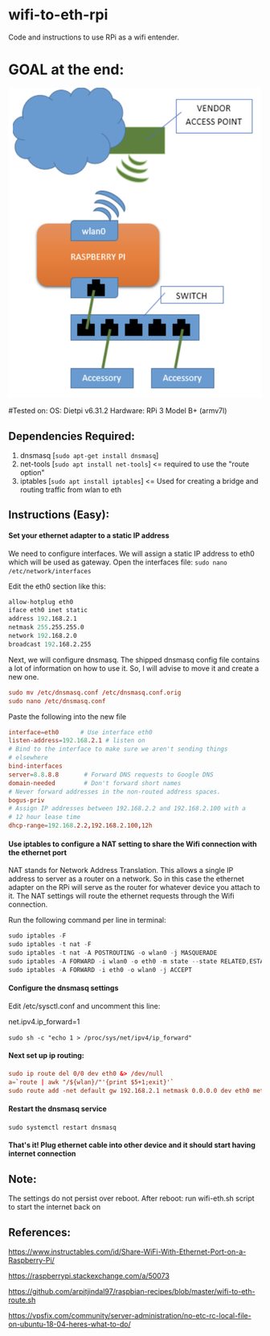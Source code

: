 # wifi-to-eth-rpi
Code and instructions to use RPi as a wifi entender.

# GOAL at the end:
![](https://github.com/mehulwarade/wifi-to-eth-rpi/blob/master/goal.png)

#Tested on:
OS: Dietpi v6.31.2
Hardware: RPi 3 Model B+ (armv7l)

## Dependencies Required:

1. dnsmasq [```sudo apt-get install dnsmasq```]
2. net-tools [```sudo apt install net-tools```]   <= required to use the "route option"
3. iptables [```sudo apt install iptables```]   <= Used for creating a bridge and routing traffic from wlan to eth

## Instructions (Easy):

#### Set your ethernet adapter to a static IP address
We need to configure interfaces. We will assign a static IP address to  eth0 which will be used as gateway. Open the interfaces file:
```sudo nano /etc/network/interfaces```

Edit the eth0 section like this:

```s
allow-hotplug eth0  
iface eth0 inet static  
address 192.168.2.1 
netmask 255.255.255.0 
network 192.168.2.0 
broadcast 192.168.2.255 
```

Next, we will configure dnsmasq. The shipped dnsmasq config file contains a lot of information on how to use it. So, I will advise to move it and create a new one.

```conf
sudo mv /etc/dnsmasq.conf /etc/dnsmasq.conf.orig 
sudo nano /etc/dnsmasq.conf
```

Paste the following into the new file

```conf
interface=eth0      # Use interface eth0  
listen-address=192.168.2.1 # listen on  
# Bind to the interface to make sure we aren't sending things 
# elsewhere  
bind-interfaces
server=8.8.8.8       # Forward DNS requests to Google DNS  
domain-needed        # Don't forward short names  
# Never forward addresses in the non-routed address spaces.
bogus-priv
# Assign IP addresses between 192.168.2.2 and 192.168.2.100 with a
# 12 hour lease time
dhcp-range=192.168.2.2,192.168.2.100,12h 

```

#### Use iptables to configure a NAT setting to share the Wifi connection with the ethernet port
NAT stands for Network Address Translation. This allows a single IP address to server as a router on a network. So in this case the ethernet adapter on the RPi will serve as the router for whatever device you attach to it. The NAT settings will route the ethernet requests through the Wifi connection.

Run the following command per line in terminal:

```s
sudo iptables -F
sudo iptables -t nat -F
sudo iptables -t nat -A POSTROUTING -o wlan0 -j MASQUERADE
sudo iptables -A FORWARD -i wlan0 -o eth0 -m state --state RELATED,ESTABLISHED -j ACCEPT
sudo iptables -A FORWARD -i eth0 -o wlan0 -j ACCEPT
```

#### Configure the dnsmasq settings
Edit /etc/sysctl.conf and uncomment this line:

net.ipv4.ip_forward=1

```sudo sh -c "echo 1 > /proc/sys/net/ipv4/ip_forward"```

#### Next set up ip routing:
```conf
sudo ip route del 0/0 dev eth0 &> /dev/null
a=`route | awk "/${wlan}/"'{print $5+1;exit}'`
sudo route add -net default gw 192.168.2.1 netmask 0.0.0.0 dev eth0 metric $a
```

#### Restart the dnsmasq service

```sudo systemctl restart dnsmasq```

#### That's it! Plug ethernet cable into other device and it should start having internet connection

## Note:
The settings do not persist over reboot.
After reboot: run wifi-eth.sh script to start the internet back on

## References:
https://www.instructables.com/id/Share-WiFi-With-Ethernet-Port-on-a-Raspberry-Pi/ 

https://raspberrypi.stackexchange.com/a/50073 

https://github.com/arpitjindal97/raspbian-recipes/blob/master/wifi-to-eth-route.sh  

https://vpsfix.com/community/server-administration/no-etc-rc-local-file-on-ubuntu-18-04-heres-what-to-do/ 
